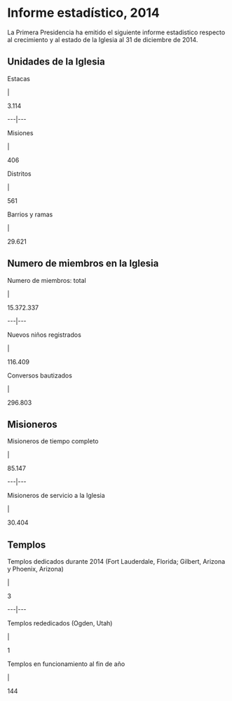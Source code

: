 # Informe estadístico, 2014

La Primera Presidencia ha emitido el siguiente informe estadistico respecto al
crecimiento y al estado de la Iglesia al 31 de diciembre de 2014.

## Unidades de la Iglesia

Estacas

|

3.114  
  
---|---  
  
Misiones

|

406  
  
Distritos

|

561  
  
Barrios y ramas

|

29.621  
  
## Numero de miembros en la Iglesia

Numero de miembros: total

|

15.372.337  
  
---|---  
  
Nuevos niños registrados

|

116.409  
  
Conversos bautizados

|

296.803  
  
## Misioneros

Misioneros de tiempo completo

|

85.147  
  
---|---  
  
Misioneros de servicio a la Iglesia

|

30.404  
  
## Templos

Templos dedicados durante 2014 (Fort Lauderdale, Florida; Gilbert, Arizona y
Phoenix, Arizona)

|

3  
  
---|---  
  
Templos rededicados (Ogden, Utah)

|

1  
  
Templos en funcionamiento al fin de año

|

144

